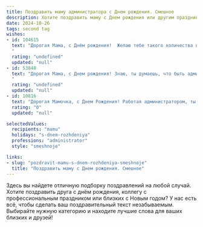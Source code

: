 ```yaml
---
title: Поздравить маму администратора c Днем рождения. Смешное
description: Хотите поздравить маму c Днем рождения или другим праздником? Наш ИИ создаст незабываемое поздравление, а вы обязательно выделитесь среди других.  
date: 2024-10-26
tags: second tag
wishes:
- id: 104615
  text: "Дорогая Мама, с Днём рождения!  Желаю тебе такого количества выходных, что даже ты, как опытный администратор, не сможешь их все распланировать! Пусть все проблемы решаются сами собой, как по волшебству (или хотя бы по щелчку твоей компьютерной мышки).  Здоровья тебе океан, счастья – горы, а терпения – столько, сколько нужно, чтобы выдержать всех нас, твоих любимых, но временами немного сумасшедших, родных!
  "
  rating: "undefined"
  updated: "null"
- id: 53840
  text: "Дорогая Мама, с Днем рождения! Знаю, ты думаешь, что быть администратором - это просто заваривать кофе и раздавать папки, но на самом деле ты - настоящая королева офиса, которая держит все под контролем, даже если это ты сама придумала этот хаос! 😉🥂
  "
  rating: "undefined"
  updated: "null"
- id: 10816
  text: "Дорогая Мамочка, с Днем Рождения! Работая администратором, ты, как самая настоящая богиня, управляешь своим царством в офисе. Ты расставляешь приоритеты, устраняешь неполадки и заставляешь все работать как часы. Так пусть же в твой день рождения все задачи решаются легко и непринужденно, а клиенты просят не только помощи, но и автограф! Счастья, здоровья и бесконечной мудрости в твоем управленческом царстве!"
  rating: "0"
  updated: "null"

selectedValues:
  recipients: "mamu"
  holidays: "s-dnem-rozhdeniya"
  professions: "administrator"
  style: "smeshnoje"

links:
- slug: "pozdravit-mamu-s-dnem-rozhdeniya-smeshnoje"
  title: "Поздравить маму c Днем рождения. Смешное"
---
```


Здесь вы найдете отличную подборку поздравлений на любой случай. 
Хотите поздравить друга с днём рождения, коллегу с профессиональным праздником или близких с Новым годом? У нас есть всё, чтобы сделать ваш поздравительный текст незабываемым. Выбирайте нужную категорию и находите лучшие слова для ваших близких и друзей!
